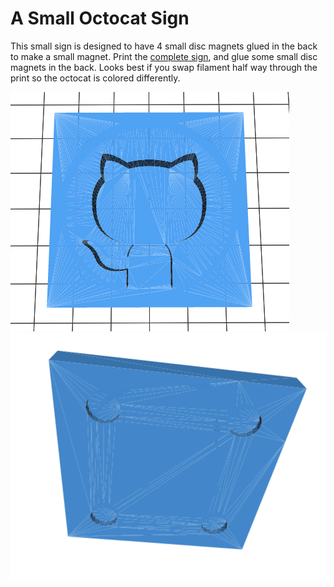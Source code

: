 A Small Octocat Sign
====================

This small sign is designed to have 4 small disc magnets glued in the back to
make a small magnet. Print the [complete sign](stl/complete-sign.stl), and glue
some small disc magnets in the back. Looks best if you swap filament half way
through the print so the octocat is colored differently.

![front](/screenshots/front.png)
![back](/screenshots/back.png)
